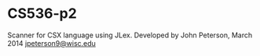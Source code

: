 CS536-p2
========
Scanner for CSX language using JLex.
Developed by John Peterson, March 2014
jpeterson9@wisc.edu
